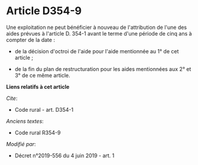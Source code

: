 # Article D354-9

Une exploitation ne peut bénéficier à nouveau de l'attribution de l'une des aides prévues à l'article D. 354-1 avant le terme
d'une période de cinq ans à compter de la date :

- de la décision d'octroi de l'aide pour l'aide mentionnée au 1° de cet article ;

- de la fin du plan de restructuration pour les aides mentionnées aux 2° et 3° de ce même article.

**Liens relatifs à cet article**

_Cite_:

  - Code rural - art. D354-1

_Anciens textes_:

  - Code rural R354-9

_Modifié par_:

  - Décret n°2019-556 du 4 juin 2019 - art. 1
